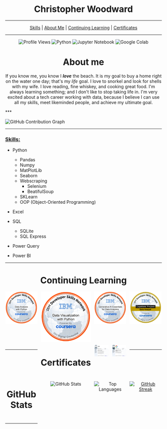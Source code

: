<div align="center">
<h1>Christopher Woodward</h1>
</div>

<div align="center">
<hr/>
    <a href="#skills">Skills</a> |
    <a href="#about-me">About Me</a> |
    <a href="#continuing-learning">Continuing Learning</a> | 
    <a href="#certificates">Certificates</a>
</div>
<hr/>

<div align="center">
    
![Profile Views](https://komarev.com/ghpvc/?username=therealchriswoodward) ![Python](https://img.shields.io/badge/Python-My%20Strongest%20Skill-9FE2BF?style=flat&logo=python) ![Jupyter Notebook](https://img.shields.io/badge/Jupyter%20Notebook-My%20Favorite%20Notebook-skyblue?logo=jupyter&logoColor=orange)
![Google Colab](https://img.shields.io/badge/Collab-My%20Second%20Favorite-9FE2BF?logo=googlecolab&logoColor=orange)

</div>

<div align="center">
    
# About me

If you know me, you know I ***love*** the beach. It is my goal to buy a home right on the water one day; that's my _life_ goal. I love to snorkel and look for shells with my wife. I love reading, fine whiskey, and cooking great food. I'm always learning something; and I don't like to stop taking life in. I'm very excited about a tech career working with data, because I believe I can use all my skills, meet likeminded people, and achieve my ultimate goal.

</div>
***

![GitHub Contribution Graph](https://github-readme-activity-graph.vercel.app/graph?username=therealchriswoodward&bg_color=000000&color=00BFFF&line=9FE2BF&point=00BFFF&area=true&hide_border=true)

***

</div>

### <u>Skills:</u>

* Python
    * Pandas
    * Numpy
    * MatPlotLib
    * Seaborn
    * Webscraping
      * Selenium
      * BeatifulSoup
    * SKLearn
    * OOP (Object-Oriented Programming)

* Excel

* SQL
    * SQLite
    * SQL Express

* Power Query

* Power BI

<hr/>

<div align="center">
    
# Continuing Learning

<div style="display: grid; grid-template-columns: repeat(4, 1fr); gap: 10px;">
<img src="data-analysis-with-python.png" alt="Badge 1" width="200"/>
<img src="data-visualization-with-python.png" alt="Badge 1" width="200"/>
<img src="generative-ai-essentials-for-data-analytics.png" alt="Badge 1" width="200"/>
<img src="data-analyst-capstone-project.png" alt="Badge 1" width="200"/>

<hr/>

# Certificates
<div style="display: grid; grid-template-columns: repeat(2, 1fr); gap: 10px;">
<img src="https://github.com/therealchriswoodward/therealchriswoodward/blob/main/IBM%20Data%20Analyst%20Certificate.png?raw=true" alt="IBM Certificate" width="500"/>
<img src="https://github.com/therealchriswoodward/therealchriswoodward/blob/main/Google%20Advanced%20Data%20Analytics%20Certificate.png?raw=true" alt="Google Certificate" width="500"/>

</div>

***

# GitHub Stats

![GitHub Stats](https://github-readme-stats.vercel.app/api?username=therealchriswoodward&show_icons=true&theme=default)

![Top Languages](https://github-readme-stats.vercel.app/api/top-langs/?username=therealchriswoodward&layout=compact)

[![GitHub Streak](https://streak-stats.demolab.com/?user=therealchriswoodward)](https://git.io/streak-stats)

***
</div>
